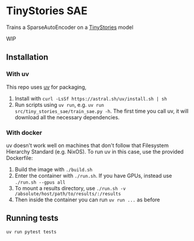 # TinyStories SAE
Trains a SparseAutoEncoder on a [TinyStories](https://huggingface.co/roneneldan/TinyStories-33M) model 

WIP

## Installation

### With uv
This repo uses [uv](https://github.com/astral-sh/uv) for packaging, 
1. Install with `curl -LsSf https://astral.sh/uv/install.sh | sh`
2. Run scripts using `uv run`, e.g. `uv run src/tiny_stories_sae/train_sae.py -h`.
   The first time you call uv, it will download all the necessary dependencies.

### With docker
uv doesn't work well on machines that don't follow that Filesystem Hierarchy Standard (e.g. NixOS).
To run uv in this case, use the provided Dockerfile:

1. Build the image with `./build.sh`
2. Enter the container with `./run.sh`. If you have GPUs, instead use `./run.sh --gpus all`
3. To mount a results directory, use `./run.sh -v /absolute/host/path/to/results/:/results`
4. Then inside the container you can run `uv run ...` as before

## Running tests
`uv run pytest tests`
